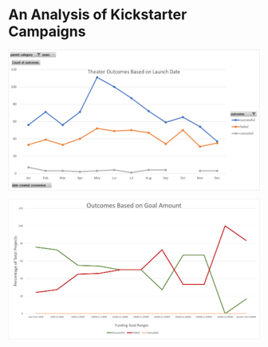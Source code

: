 # An Analysis of Kickstarter Campaigns

![Theater Outcomes vs Launch](/resources/theater_outcomes_vs_launch.png)

![Project Outcomes vs Goal Amounts](/resources/outcomes_vs_goals.png)




